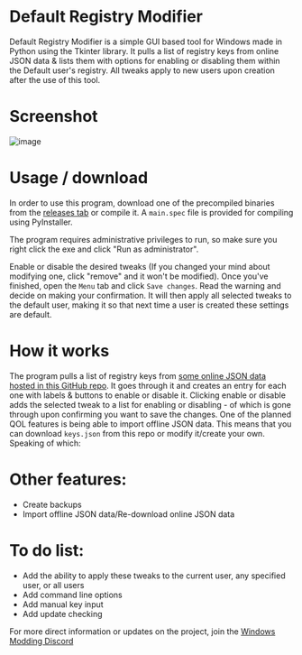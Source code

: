 # Default Registry Modifier
Default Registry Modifier is a simple GUI based tool for Windows made in Python using the Tkinter library. It pulls a list of registry keys from online JSON data & lists them with options for enabling or disabling them within the Default user's registry. All tweaks apply to new users upon creation after the use of this tool.

# Screenshot
![image](https://github.com/IveMalfunctioned/Default-Registry-Modifier/assets/20033421/f96f4a9a-3393-4798-8024-e4ba3b45cbc2)

# Usage / download

In order to use this program, download one of the precompiled binaries from the [releases tab](https://github.com/IveMalfunctioned/Default-Registry-Modifier/releases/latest) or compile it. A `main.spec` file is provided for compiling using PyInstaller.

The program requires administrative privileges to run, so make sure you right click the exe and click "Run as administrator".

Enable or disable the desired tweaks (If you changed your mind about modifying one, click "remove" and it won't be modified). Once you've finished, open the `Menu` tab and click `Save changes`. Read the warning and decide on making your confirmation. It will then apply all selected tweaks to the default user, making it so that next time a user is created these settings are default.

# How it works

The program pulls a list of registry keys from [some online JSON data hosted in this GitHub repo](https://github.com/IveMalfunctioned/Default-Registry-Modifier/releases/latest). It goes through it and creates an entry for each one with labels & buttons to enable or disable it. Clicking enable or disable adds the selected tweak to a list for enabling or disabling - of which is gone through upon confirming you want to save the changes. One of the planned QOL features is being able to import offline JSON data. This means that you can download `keys.json` from this repo or modify it/create your own. Speaking of which:

# Other features:
- Create backups
- Import offline JSON data/Re-download online JSON data

# To do list:
- Add the ability to apply these tweaks to the current user, any specified user, or all users
- Add command line options
- Add manual key input
- Add update checking

For more direct information or updates on the project, join the [Windows Modding Discord](https://discord.gg/hzScjC9re6)
